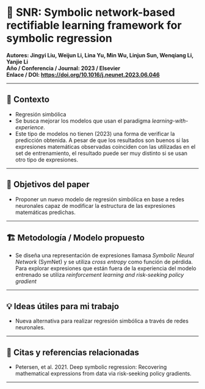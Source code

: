 # 📄 SNR: Symbolic network-based rectifiable learning framework for symbolic regression
**Autores: Jingyi Liu, Weijun Li, Lina Yu, Min Wu, Linjun Sun, Wenqiang Li, Yanjie Li**  
**Año / Conferencia / Journal: 2023 / Elsevier**  
**Enlace / DOI: https://doi.org/10.1016/j.neunet.2023.06.046**  

---

## 🧩 Contexto
- Regresión simbólica
- Se busca mejorar los modelos que usan el paradigma _learning-with-experience_.
- Este tipo de modelos no tienen (2023) una forma de verificar la predicción obtenida. A pesar de que los resultados son buenos si las expresiones matemáticas observadas coinciden con las utilizadas en el set de entrenamiento, el resultado puede ser muy distinto si se usan otro tipo de expresiones.

---

## 🎯 Objetivos del paper
-  Proponer un nuevo modelo de regresión simbólica en base a redes neuronales capaz de modificar la estructura de las expresiones matemáticas predichas.

---

## 🏗️ Metodología / Modelo propuesto
- Se diseña una representación de expresiones llamasa _Symbolic Neural Network_ (SymNet) y se utiliza _cross entropy_ como función de pérdida. Para explorar expresiones que están fuera de la experiencia del modelo entrenado se utiliza _reinforcement learning and risk-seeking policy gradient_ 

---

## 💡 Ideas útiles para mi trabajo
-  Nueva alternativa para realizar regresión simbólica a través de redes neuronales.

---

## 📌 Citas y referencias relacionadas
- Petersen, et al. 2021. Deep symbolic regression: Recovering mathematical expressions from data via risk-seeking policy gradients.

---

